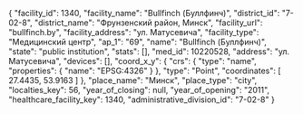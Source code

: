 {
    "facility_id": 1340,
    "facility_name": "Bullfinch (Буллфинч)",
    "district_id": "7-02-8",
    "district_name": "Фрунзенский район, Минск",
    "facility_url": "bullfinch.by",
    "facility_address": "ул. Матусевича",
    "facility_type": "Медицинский центр",
    "ap_1": "69",
    "name": "Bullfinch (Буллфинч)",
    "state": "public institution",
    "stats": [],
    "med_id": 10220528,
    "address": "ул. Матусевича",
    "devices": [],
    "coord_x_y": {
        "crs": {
            "type": "name",
            "properties": {
                "name": "EPSG:4326"
            }
        },
        "type": "Point",
        "coordinates": [
            27.4435,
            53.9163
        ]
    },
    "place_name": "Минск",
    "place_type": "city",
    "localties_key": 56,
    "year_of_closing": null,
    "year_of_opening": "2011",
    "healthcare_facility_key": 1340,
    "administrative_division_id": "7-02-8"
}